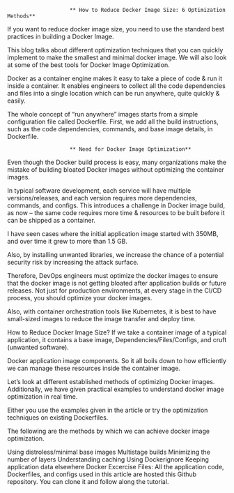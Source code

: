                         ** How to Reduce Docker Image Size: 6 Optimization Methods**

If you want to reduce docker image size, you need to use the standard best practices in building a Docker Image.

This blog talks about different optimization techniques that you can quickly implement to make the smallest and minimal docker image. We will also look at some of the best tools for Docker Image Optimization.

Docker as a container engine makes it easy to take a piece of code & run it inside a container. It enables engineers to collect all the code dependencies and files into a single location which can be run anywhere, quite quickly & easily.

The whole concept of “run anywhere” images starts from a simple configuration file called Dockerfile. First, we add all the build instructions, such as the code dependencies, commands, and base image details, in Dockerfile.

                        ** Need for Docker Image Optimization**
Even though the Docker build process is easy, many organizations make the mistake of building bloated Docker images without optimizing the container images.

In typical software development, each service will have multiple versions/releases, and each version requires more dependencies, commands, and configs. This introduces a challenge in Docker image build, as now – the same code requires more time & resources to be built before it can be shipped as a container.

I have seen cases where the initial application image started with 350MB, and over time it grew to more than 1.5 GB.

Also, by installing unwanted libraries, we increase the chance of a potential security risk by increasing the attack surface.

Therefore, DevOps engineers must optimize the docker images to ensure that the docker image is not getting bloated after application builds or future releases. Not just for production environments, at every stage in the CI/CD process, you should optimize your docker images.

Also, with container orchestration tools like Kubernetes, it is best to have small-sized images to reduce the image transfer and deploy time.

How to Reduce Docker Image Size?
If we take a container image of a typical application, it contains a base image, Dependencies/Files/Configs, and cruft (unwanted software).

Docker application image components.
So it all boils down to how efficiently we can manage these resources inside the container image.

Let’s look at different established methods of optimizing Docker images. Additionally, we have given practical examples to understand docker image optimization in real time.

Either you use the examples given in the article or try the optimization techniques on existing Dockerfiles.

The following are the methods by which we can achieve docker image optimization.

Using distroless/minimal base images
Multistage builds
Minimizing the number of layers
Understanding caching
Using Dockerignore
Keeping application data elsewhere
Docker Excercise Files: All the application code, Dockerfiles, and configs used in this article are hosted this Github repository. You can clone it and follow along the tutorial.
